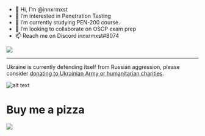 - 👋 Hi, I’m @innxrmxst
- 👀 I’m interested in Penetration Testing
- 🌱 I’m currently studying PEN-200 course.
- 💞️ I’m looking to collaborate on OSCP exam prep
- 📫 Reach me on Discord innxrmxst#8074

![](https://komarev.com/ghpvc/?username=innxrmxst&label=PROFILE+VIEWS&color=red)

---

Ukraine is currently defending itself from Russian aggression, please consider [donating to Ukrainian Army or humanitarian charities](https://standforukraine.com/).

![alt text](https://pbs.twimg.com/media/FSNxrjLWQAAAlsY.png)


# Buy me a pizza
<a href="https://www.buymeacoffee.com/1nnxrmxst"><img src="https://img.buymeacoffee.com/button-api/?text=Buy me a pizza?&emoji=&slug=1nnxrmxst&button_colour=b86e19&font_colour=ffffff&font_family=Poppins&outline_colour=ffffff&coffee_colour=FFDD00" /></a>

<!---
innxrmxst/innxrmxst is a ✨ special ✨ repository because its `README.md` (this file) appears on your GitHub profile.
You can click the Preview link to take a look at your changes.
--->
